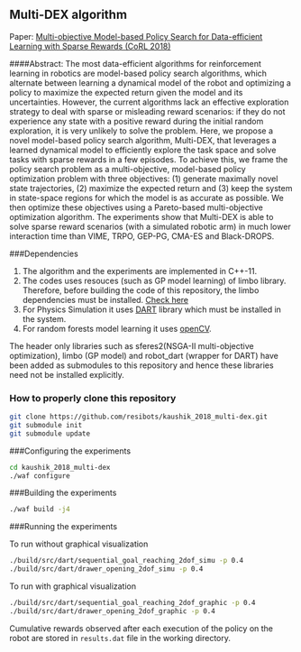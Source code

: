 ## Multi-DEX algorithm
Paper: [Multi-objective Model-based Policy Search for Data-efficient Learning with Sparse Rewards (CoRL 2018)](https://arxiv.org/pdf/1806.09351.pdf)

####Abstract:
The most data-efficient algorithms for reinforcement learning in robotics are model-based policy search algorithms, which alternate between learning a dynamical model of the robot and optimizing a policy to maximize the expected return given the model and its uncertainties. However, the current algorithms lack an effective exploration strategy to deal with sparse or misleading reward scenarios: if they do not experience any state with a positive reward during the initial random exploration, it is very unlikely to solve the problem. Here, we propose a novel model-based policy search algorithm, Multi-DEX, that leverages a learned dynamical model to efficiently explore the task space and solve tasks with sparse rewards in a few episodes. To achieve this, we frame the policy search problem as a multi-objective, model-based policy optimization problem with three objectives: (1) generate maximally novel state trajectories, (2) maximize the expected return and (3) keep the system in state-space regions for which the model is as accurate as possible. We then optimize these objectives using a Pareto-based multi-objective optimization algorithm. The experiments show that Multi-DEX is able to solve sparse reward scenarios (with a simulated robotic arm) in much lower interaction time than VIME, TRPO, GEP-PG, CMA-ES and Black-DROPS.

###Dependencies
1. The algorithm and the experiments are implemented in C++-11.
2. The codes uses resouces (such as GP model learning) of limbo library. Therefore, before building the code of this repository, the limbo dependencies must be installed. [Check here](http://www.resibots.eu/limbo/tutorials/quick_start.html)
3. For Physics Simulation it uses [DART](https://dartsim.github.io/) library which must be installed in the system.
4. For random forests model learning it uses [openCV](https://opencv.org/).

The header only libraries such as sferes2(NSGA-II multi-objective optimization), limbo (GP model) and robot_dart (wrapper for DART) have been added as submodules to this repository and hence these libraries need not be installed explicitly.

### How to properly clone this repository

```bash
git clone https://github.com/resibots/kaushik_2018_multi-dex.git
git submodule init
git submodule update
```

###Configuring the experiments
```bash
cd kaushik_2018_multi-dex
./waf configure
```

###Building the experiments
```bash
./waf build -j4
```
###Running the experiments

To run without graphical visualization
```bash
./build/src/dart/sequential_goal_reaching_2dof_simu -p 0.4
./build/src/dart/drawer_opening_2dof_simu -p 0.4
```
To run with graphical visualization
```bash
./build/src/dart/sequential_goal_reaching_2dof_graphic -p 0.4
./build/src/dart/drawer_opening_2dof_graphic -p 0.4
```
Cumulative rewards observed after each execution of the policy on the robot are stored in ```results.dat``` file in the working directory.
